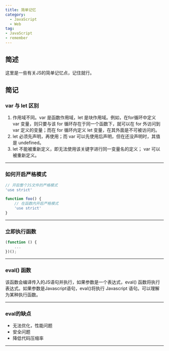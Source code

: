 ```yaml
---
title: 简单记忆
category:
  - JavaScript
  - Web
tag:
- JavaScript
- remember
---
```


## 简述

这里是一些有关JS的简单记忆点，记住就行。

## 简记

### var 与 let 区别

1. 作用域不同。var 是函数作用域，let 是块作用域。例如，在for循环中定义 var 变量，则只要与该 for 循环存在于同一个函数下，就可以在 for 外访问到 var 定义的变量；而在 for 循环内定义 let 变量，在其外面是不可被访问的。
2. let 必须先声明，再使用；而 var 可以先使用后声明，但在还没声明时，其值是 undefined。
3. let 不能被重新定义，即无法使用该关键字进行同一变量名的定义； var 可以被重新定义。

---

### 如何开启严格模式

```javascript
// 开启整个JS文件的严格模式
'use strict'

function foo() {
    // 在函数内开启严格模式
    'use strict'
}
```

---

### 立即执行函数

```javascript
(function () {  
    ...
})();
```

---

### eval() 函数

该函数会编译传入的JS语句并执行，如果参数是一个表达式，eval() 函数将执行表达式。如果参数是Javascript语句，eval()将执行 Javascript 语句。可以理解为某种执行函数。

---

### eval的缺点

- 无法优化，性能问题
- 安全问题
- 降低代码压缩率

---
